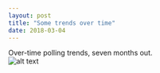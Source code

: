 ```yaml
---
layout: post
title: "Some trends over time"
date: 2018-03-04
---
```

Over-time polling trends, seven months out.
<br>
 ![alt text](https://lizmckenna.github.io/images/180304_scatter.png "Logo Title Text 1")
 <br>

